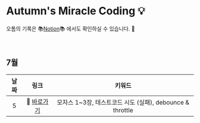 # Autumn's Miracle Coding 💡

오톰의 기록은 📚[Notion](https://www.notion.so/d70e7cd16e66439abb794fa4b867cd29?v=fcbba2d6f39b4ef7b5c53a20b9bfebe1)📚 에서도 확인하실 수 있습니다. 👀

<br>

## 7월

|날짜|링크|키워드|
|:---:|:---:|:---:|
|5|🔗 [바로가기](https://github.com/GleamingStar/miracle-coding/tree/autumn/July/week1#210705-%EC%9B%94%EC%9A%94%EC%9D%BC)|모자스 1~3장, 테스트코드 시도 (실패), debounce & throttle
